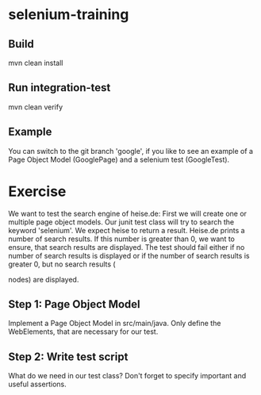 # selenium-training
## Build
mvn clean install

## Run integration-test
mvn clean verify

## Example
You can switch to the git branch 'google', if you like to see an example of a Page Object Model (GooglePage) and a selenium test (GoogleTest).

# Exercise
We want to test the search engine of heise.de:
First we will create one or multiple page object models. Our junit test class will try to search the keyword 'selenium'. We expect heise to return a result. Heise.de prints a number of search results. If this number is greater than 0, we want to ensure, that search results are displayed. The test should fail either if no number of search results is displayed or if the number of search results is greater 0, but no search results (<article> nodes) are displayed.

## Step 1: Page Object Model
Implement a Page Object Model in src/main/java. Only define the WebElements, that are necessary for our test.

## Step 2: Write test script
What do we need in our test class? Don't forget to specify important and useful assertions.